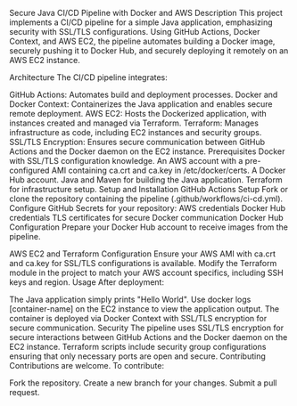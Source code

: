 Secure Java CI/CD Pipeline with Docker and AWS
Description
This project implements a CI/CD pipeline for a simple Java application, emphasizing security with SSL/TLS configurations. Using GitHub Actions, Docker Context, and AWS EC2, the pipeline automates building a Docker image, securely pushing it to Docker Hub, and securely deploying it remotely on an AWS EC2 instance.

Architecture
The CI/CD pipeline integrates:

GitHub Actions: Automates build and deployment processes.
Docker and Docker Context: Containerizes the Java application and enables secure remote deployment.
AWS EC2: Hosts the Dockerized application, with instances created and managed via Terraform.
Terraform: Manages infrastructure as code, including EC2 instances and security groups.
SSL/TLS Encryption: Ensures secure communication between GitHub Actions and the Docker daemon on the EC2 instance.
Prerequisites
Docker with SSL/TLS configuration knowledge.
An AWS account with a pre-configured AMI containing ca.crt and ca.key in /etc/docker/certs.
A Docker Hub account.
Java and Maven for building the Java application.
Terraform for infrastructure setup.
Setup and Installation
GitHub Actions Setup
Fork or clone the repository containing the pipeline (.github/workflows/ci-cd.yml).
Configure GitHub Secrets for your repository:
AWS credentials
Docker Hub credentials
TLS certificates for secure Docker communication
Docker Hub Configuration
Prepare your Docker Hub account to receive images from the pipeline.

AWS EC2 and Terraform Configuration
Ensure your AWS AMI with ca.crt and ca.key for SSL/TLS configurations is available.
Modify the Terraform module in the project to match your AWS account specifics, including SSH keys and region.
Usage
After deployment:

The Java application simply prints "Hello World".
Use docker logs [container-name] on the EC2 instance to view the application output.
The container is deployed via Docker Context with SSL/TLS encryption for secure communication.
Security
The pipeline uses SSL/TLS encryption for secure interactions between GitHub Actions and the Docker daemon on the EC2 instance.
Terraform scripts include security group configurations ensuring that only necessary ports are open and secure.
Contributing
Contributions are welcome. To contribute:

Fork the repository.
Create a new branch for your changes.
Submit a pull request.

